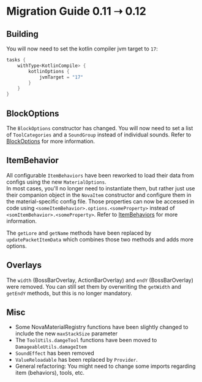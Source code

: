 # Migration Guide 0.11 ➝ 0.12

## Building

You will now need to set the kotlin compiler jvm target to `17`:
```kotlin title="build.gradle.kts"
tasks {
    withType<KotlinCompile> {
        kotlinOptions {
            jvmTarget = "17"
        }
    }
}
```

## BlockOptions

The `BlockOptions` constructor has changed. You will now need to set a list of `ToolCategories` and a `SoundGroup`
instead of individual sounds. Refer to [BlockOptions](../blocks/creating-blocks#blockoptions)
for more information.

## ItemBehavior

All configurable `ItemBehaviors` have been reworked to load their data from configs using the new `MaterialOptions`.  
In most cases, you'll no longer need to instantiate them, but rather just use their companion object in the `NovaItem`
constructor and configure them in the material-specific config file. Those properties can now be accessed in code using `<someItemBehavior>.options.<someProperty>`
instead of `<somItemBehavior>.<someProperty>`. Refer to [ItemBehaviors](../items/item-behaviors.md) for more information.

The `getLore` and `getName` methods have been replaced by `updatePacketItemData` which combines those two methods and
adds more options.

## Overlays

The `width` (BossBarOverlay, ActionBarOverlay) and `endY` (BossBarOverlay) were removed. You can still set them by
overwriting the `getWidth` and `getEndY` methods, but this is no longer mandatory.

## Misc

- Some NovaMaterialRegistry functions have been slightly changed to include the new `maxStackSize` parameter
- The `ToolUtils.damgeTool` functions have been moved to `DamageableUtils.damageItem`
- `SoundEffect` has been removed
- `ValueReloadable` has been replaced by `Provider`.
- General refactoring: You might need to change some imports regarding item (behaviors), tools, etc.